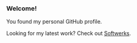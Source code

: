### Welcome!

You found my personal GitHub profile.

Looking for my latest work? Check out [Softwerks](https://github.com/softwerks).
